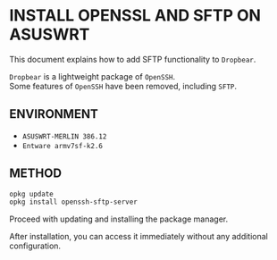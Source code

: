 # INSTALL OPENSSL AND SFTP ON ASUSWRT

This document explains how to add SFTP functionality to `Dropbear`.

`Dropbear` is a lightweight package of `OpenSSH`. \
Some features of `OpenSSH` have been removed, including `SFTP`.

## ENVIRONMENT

- `ASUSWRT-MERLIN 386.12`
- `Entware armv7sf-k2.6`

## METHOD

```bash
opkg update
opkg install openssh-sftp-server
```

Proceed with updating and installing the package manager.

After installation, you can access it immediately without any additional configuration.

